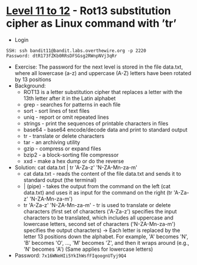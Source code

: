 # [Level 11 to 12](https://overthewire.org/wargames/bandit/bandit12.html) - Rot13 substitution cipher as Linux command with ’tr’

- Login
```
SSH: ssh bandit11@bandit.labs.overthewire.org -p 2220
Password: dtR173fZKb0RRsDFSGsg2RWnpNVj3qRr
```
- Exercise: The password for the next level is stored in the file data.txt, where all lowercase (a-z) and uppercase (A-Z) letters have been rotated by 13 positions
- Background:
  - ROT13 is a letter substitution cipher that replaces a letter with the 13th letter after it in the Latin alphabet
  - grep - searches for patterns in each file
  - sort - sort lines of text files
  - uniq - report or omit repeated lines
  - strings - print the sequences of printable characters in files
  - base64 - base64 encode/decode data and print to standard output
  - tr - translate or delete characters
  - tar - an archiving utility
  - gzip - compress or expand files
  - bzip2 - a block-sorting file compressor
  - xxd - make a hex dump or do the reverse
- Solution: cat data.txt | tr 'A-Za-z' 'N-ZA-Mn-za-m'
  - cat data.txt - reads the content of the file data.txt and sends it to standard output (the terminal)
  - | (pipe) - takes the output from the command on the left (cat data.txt) and uses it as input for the command on the right (tr 'A-Za-z' 'N-ZA-Mn-za-m')
  - tr 'A-Za-z' 'N-ZA-Mn-za-m' - tr is used to translate or delete characters (first set of characters ('A-Za-z') specifies the input characters to be translated, which includes all uppercase and lowercase letters, second set of characters ('N-ZA-Mn-za-m') specifies the output characters)
  -> Each letter is replaced by the letter 13 positions down the alphabet. For example, 'A' becomes 'N', 'B' becomes 'O', ..., 'M' becomes 'Z', and then it wraps around (e.g., 'N' becomes 'A') (Same applies for lowercase letters)
- Password: `7x16WNeHIi5YkIhWsfFIqoognUTyj9Q4`
